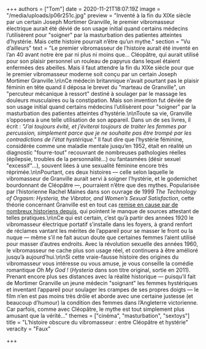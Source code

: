 +++
authors = ["Tom"]
date = 2020-11-21T18:07:19Z
image = "/media/uploads/p06r251c.jpg"
preview = "Inventé à la fin du XIXe siècle par un certain Joseph Mortimer Granville, le premier vibromasseur électrique aurait été dévié de son usage initial quand certains médecins l’utilisèrent pour \"soigner\" par la masturbation des patientes atteintes d’hystérie. Mais cette histoire pourrait n’être qu’un mythe."
section = "Vu d’ailleurs"
text = "Le premier vibromasseur de l’histoire aurait été inventé en l’an 40 avant notre ère par ni plus ni moins que... Cléopâtre, qui aurait utilisé pour son plaisir personnel un rouleau de papyrus dans lequel étaient enfermées des abeilles. Mais il faut attendre la fin du XIXe siècle pour que le premier vibromasseur moderne soit conçu par un certain Joseph Mortimer Granville.\n\nCe médecin britannique n’avait pourtant pas le plaisir féminin en tête quand il déposa le brevet du \"marteau de Granville\", un \"percuteur mécanique à ressort\" destiné à soulager par le massage les douleurs musculaires ou la constipation. Mais son invention fut déviée de son usage initial quand certains médecins l’utilisèrent pour \"soigner\" par la masturbation des patientes atteintes d’hystérie.\n\nToute sa vie, Granville s’opposera à une telle utilisation de son appareil. Dans un de ses livres, il écrit&nbsp;: _\"J’ai toujours évité, et j’éviterai toujours de traiter les femmes par percussion, simplement parce que je ne souhaite pas être trompé par les contradictions de l’état hystérique.\"_ Il faut dire que l’hystérie féminine, considérée comme une maladie mentale jusqu’en 1952, était en réalité un diagnostic \"fourre-tout\" recouvrant de nombreuses pathologies réelles (épilepsie, troubles de la personnalité...) ou fantasmées (désir sexuel \"excessif\"...), souvent liées à une sexualité féminine encore très réprimée.\n\nPourtant, ces deux histoires — celle selon laquelle le vibromasseur de Granville aurait servi à soigner l’hystérie, et le godemichet bourdonnant de Cléopâtre —, pourraient n’être que des mythes. Popularisée par l’historienne Rachel Maines dans son ouvrage de 1999 _The Technology of Orgasm: Hysteria, the Vibrator, and Women’s Sexual Satisfaction_, cette théorie concernant Granville est en tout cas [remise en cause par de nombreux historiens depuis](), qui pointent le manque de sources attestant de telles pratiques.\n\nCe qui est certain, c’est qu’à partir des années 1920 le vibromasseur électrique portatif s’installe dans les foyers, à grand renfort de réclames vantant les mérites de l’appareil pour se masser le front ou la nuque — même s’il ne fait aucun doute que certaines femmes l’aient utilisé pour masser d’autres endroits. Avec la révolution sexuelle des années 1960, le vibromasseur ne cache plus son usage réel, et continuera à être amélioré jusqu’à aujourd’hui.\n\nSi cette vraie-fausse histoire des origines du vibromasseur vous intéresse ou vous amuse, je vous conseille la comédie romantique _Oh My God&nbsp;!_ (_Hysteria_ dans son titre original, sortie en 2011). Prenant encore plus ses distances avec la réalité historique — puisqu’il fait de Mortimer Granville un jeune médecin \"soignant\" les femmes hystériques et inventant l’appareil pour soulager les crampes de ses propres doigts — le film n’en est pas moins très drôle et aborde avec une certaine justesse (et beaucoup d’humour) la condition des femmes dans l’Angleterre victorienne. Car parfois, comme avec Cléopâtre, le mythe est tout simplement plus amusant que la vérité..."
themes = ["cinéma", "masturbation", "sextoys"]
title = "L’histoire obscure du vibromasseur&nbsp;: entre Cléopâtre et hystérie"
veracity = "Faux"

+++
